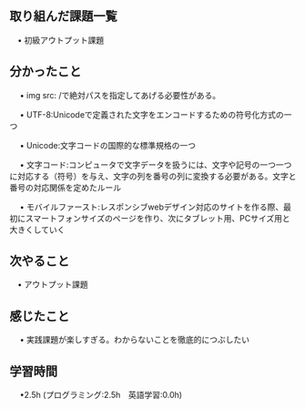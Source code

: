 ## 取り組んだ課題一覧

 　• 初級アウトプット課題

## 分かったこと

　 • img src: /で絶対パスを指定してあげる必要性がある。

　 • UTF-8:Unicodeで定義された文字をエンコードするための符号化方式の一つ

　 • Unicode:文字コードの国際的な標準規格の一つ

　 • 文字コード:コンピュータで文字データを扱うには、文字や記号の一つ一つに対応する（符号）を与え、文字の列を番号の列に変換する必要がある。文字と番号の対応関係を定めたルール

　 • モバイルファースト:レスポンシブwebデザイン対応のサイトを作る際、最初にスマートフォンサイズのページを作り、次にタブレット用、PCサイズ用と大きくしていく

## 次やること　
           
 　• アウトプット課題

## 感じたこと

　 • 実践課題が楽しすぎる。わからないことを徹底的につぶしたい

## 学習時間

　 •2.5h (プログラミング:2.5h　英語学習:0.0h)